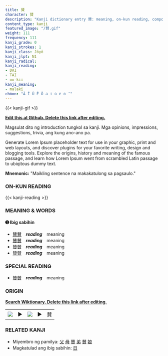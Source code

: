 ```yaml
---
title: 賛
character: 賛
description: "Kanji dictionary entry 賛: meaning, on-kun reading, compounds, origin, related kanji"
content_type: kanji
featured_image: "/賛.gif"
weight: 111
frequency: 111
kanji_grade: 0
kanji_strokes: 1
kanji_class: Jōyō
kanji_jlpt: N1
kanji_radical: 
kanji_reading: 
- DAI
- TAI
- oo-kii
kanji_meaning:
- malaki
chōon: "Ā Ī Ū Ē Ō ā ī ū ē ō ’"
---
```

[//]: # (Don't edit the line below. Kanji animated GIF code is automatically generated.)
{{< kanji-gif >}}

[//]: # (Edit below this line.)

**[Edit this at Github. Delete this link after editing.](https://github.com/tim0g/tim/tree/main/content/kanji/賛/index.md)**

Magsulat dito ng introduction tungkol sa kanji. Mga opinions, impressions, suggestions, trivia, ang kung ano-ano pa.

Generate Lorem Ipsum placeholder text for use in your graphic, print and web layouts, and discover plugins for your favorite writing, design and blogging tools. Explore the origins, history and meaning of the famous passage, and learn how Lorem Ipsum went from scrambled Latin passage to ubiqitous dummy text.
 
**Mnemonic:** "Maikling sentence na makakatulong sa pagsaulo."

### ON-KUN READING

[//]: # (Don't edit the line below. ON-KUN READING code is automatically generated.)
{{< kanji-reading >}}

### MEANING & WORDS

#### ➊ **Ibig sabihin**
  - [賛](../賛)[賛](../賛)　***reading***　meaning
  - [賛](../賛)[賛](../賛)　***reading***　meaning
  - [賛](../賛)[賛](../賛)　***reading***　meaning
  - [賛](../賛)[賛](../賛)　***reading***　meaning

### SPECIAL READING
  - [賛](../賛)[賛](../賛)　***reading***　meaning

### ORIGIN

**[Search Wiktionary. Delete this link after editing.](https://wiktionary.org/wiki/賛)**
<table class="kanji-table"><tr><td>
<img src="60px-賛-bronze.svg.png">
</td><td>▶</td><td>
<img src="60px-賛-oracle.svg.png">
</td><td>▶</td>
<td class="kanji-origin">賛</td>
</tr></table>

### RELATED KANJI
- Miyembro ng pamilya: [父](../父) [母](../母) [賛](../賛) [弟](../弟) [賛](../賛) [娘](../娘)
- Magkatulad ang ibig sabihin: [日](../日)
